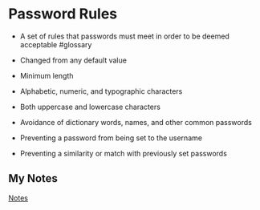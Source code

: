 # Password Rules
- A set of rules that passwords must meet in order to be deemed acceptable #glossary 

- Changed from any default value
- Minimum length
- Alphabetic, numeric, and typographic characters
- Both uppercase and lowercase characters
- Avoidance of dictionary words, names, and other common passwords
- Preventing a password from being set to the username
- Preventing a similarity or match with previously set passwords
## My Notes
[Notes](mynotes/password-rules-notes.md)
